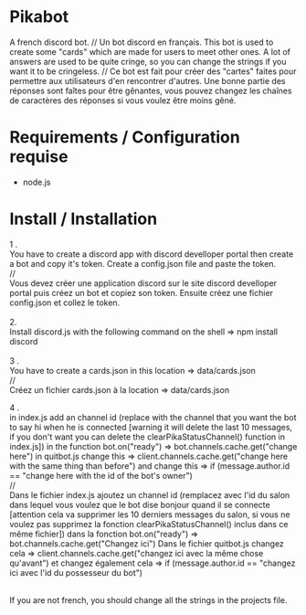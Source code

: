 # Pikabot
A french discord bot. // Un bot discord en français.
This bot is used to create some "cards" which are made for users to meet other ones.
A lot of answers are used to be quite cringe, so you can change the strings if you want it to be cringeless.
//
Ce bot est fait pour créer des "cartes" faites pour permettre aux utilisateurs d'en rencontrer d'autres.
Une bonne partie des réponses sont faîtes pour être gênantes, vous pouvez changez les chaînes de caractères des réponses si vous voulez être moins gêné.

# Requirements / Configuration requise
- node.js 
# Install / Installation
1 . <br/> You have to create a discord app with discord develloper portal then create a bot and copy it's token. Create a config.json file and paste the token. <br/>
// <br/>
Vous devez créer une application discord sur le site discord develloper portal puis créez un bot et copiez son token. Ensuite créez une fichier config.json et collez le token.
<br/> <br/>
2. <br/> Install discord.js with the following command on the shell => npm install discord 
<br/> <br/>
3 . <br/> You have to create a cards.json in this location => data/cards.json <br/>
// <br/>
Créez un fichier cards.json à la location => data/cards.json <br/>

4 . <br/> in index.js add an channel id (replace with the channel that you want the bot to say hi when he is connected [warning it will delete the last 10 messages, if you don't want you can delete the clearPikaStatusChannel() function in index.js]) in the function bot.on("ready") => bot.channels.cache.get("change here")
in quitbot.js change this => client.channels.cache.get("change here with the same thing than before") and change this => if (message.author.id == "change here with the id of the bot's owner")  <br/>
// <br/> 
Dans le fichier index.js ajoutez un channel id (remplacez avec l'id du salon dans lequel vous voulez que le bot dise bonjour quand il se connecte [attention cela va supprimer les 10 derniers messages du salon, si vous ne voulez pas supprimez la fonction clearPikaStatusChannel() inclus dans ce même fichier]) dans la fonction bot.on("ready") => bot.channels.cache.get("Changez ici")
Dans le fichier quitbot.js changez cela => client.channels.cache.get("changez ici avec la même chose qu'avant") et changez également cela => if (message.author.id == "changez ici avec l'id du possesseur du bot")  <br/> <br/>

If you are not french, you should change all the strings in the projects file.
